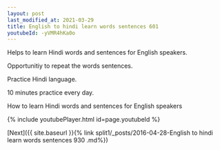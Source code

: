 ```yaml
---
layout: post
last_modified_at: 2021-03-29
title: English to hindi learn words sentences 601 
youtubeId: -yVMR4hKa0o
---
```

 
 
Helps to learn Hindi words and sentences for English speakers.

Opportunitiy to repeat the words sentences. 

Practice Hindi language. 
 
10 minutes practice every day. 
 
How to learn Hindi words and sentences for English speakers 
 
{% include youtubePlayer.html id=page.youtubeId %}
 
 
[Next]({{ site.baseurl }}{% link  split1/_posts/2016-04-28-English to hindi learn words sentences 930 .md%})
 
